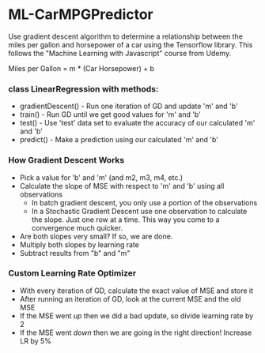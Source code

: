 # ML-CarMPGPredictor

Use gradient descent algorithm to determine a relationship between the miles per gallon and horsepower of a car using the Tensorflow library. This follows the "Machine Learning with Javascript" course from Udemy.

Miles per Gallon = m \* (Car Horsepower) + b

### class LinearRegression with methods:

- gradientDescent() - Run one iteration of GD and update 'm' and 'b'
- train() - Run GD until we get good values for 'm' and 'b'
- test() - Use 'test' data set to evaluate the accuracy of our calculated 'm' and 'b'
- predict() - Make a prediction using our calculated 'm' and 'b'

### How Gradient Descent Works

- Pick a value for 'b' and 'm' (and m2, m3, m4, etc.)
- Calculate the slope of MSE with respect to 'm' and 'b' using all observations
  - In batch gradient descent, you only use a portion of the observations
  - In a Stochastic Gradient Descent use one observation to calculate the slope. Just one row at a time. This way you come to a convergence much quicker.
- Are both slopes very small? If so, we are done.
- Multiply both slopes by learning rate
- Subtract results from "b" and "m"

### Custom Learning Rate Optimizer

- With every iteration of GD, calculate the exact value of MSE and store it
- After running an iteration of GD, look at the current MSE and the old MSE
- If the MSE went _up_ then we did a bad update, so divide learning rate by 2
- If the MSE went _down_ then we are going in the right direction! Increase LR by 5%
